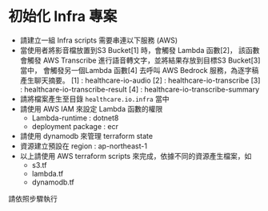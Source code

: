 # 初始化 Infra 專案

- 請建立一組 Infra scripts 需要串連以下服務 (AWS)
- 當使用者將影音檔放置到S3 Bucket[1] 時，會觸發 Lambda 函數[2]，
  該函數會觸發 AWS Transcribe 進行語音轉文字，並將結果存放到目標S3 Bucket[3] 當中，
  會觸發另一個Lambda 函數[4] 去呼叫 AWS Bedrock 服務，為逐字稿產生聊天摘要。
  [1] : healthcare-io-audio
  [2] : healthcare-io-transcribe
  [3] : healthcare-io-transcribe-result
  [4] : healthcare-io-transcribe-summary
- 請將檔案產生至目錄 `healthcare.io.infra` 當中
- 請使用 AWS IAM 來設定 Lambda 函數的權限
  - Lambda-runtime : dotnet8
  - deployment package : ecr
- 請使用 dynamodb 來管理 terraform state
- 資源建立預設在 region : ap-northeast-1
- 以上請使用 AWS terraform scripts 來完成，依據不同的資源產生檔案，如
  - s3.tf
  - lambda.tf
  - dynamodb.tf

請依照步驟執行
